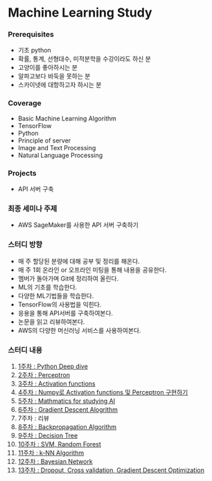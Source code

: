 # Machine Learning Study

### Prerequisites
- 기초 python
- 확률, 통계, 선형대수, 미적분학을 수강이라도 하신 분
- 고양이를 좋아하시는 분
- 알파고보다 바둑을 못하는 분
- 스카이넷에 대항하고자 하시는 분

### Coverage
- Basic Machine Learning Algorithm
- TensorFlow
- Python
- Principle of server
- Image and Text Processing
- Natural Language Processing

### Projects
- API 서버 구축

### 최종 세미나 주제
- AWS SageMaker를 사용한 API 서버 구축하기

### 스터디 방향
- 매 주 할당된 분량에 대해 공부 및 정리를 해온다.
- 매 주 1회 온라인 or 오프라인 미팅을 통해 내용을 공유한다.
- 멤버가 돌아가며 Git에 정리하여 올린다.
- ML의 기초를 학습한다.
- 다양한 ML기법들을 학습한다.
- TensorFlow의 사용법을 익힌다.
- 응용을 통해 API서버를 구축하여본다.
- 논문을 읽고 리뷰하여본다.
- AWS의 다양한 머신러닝 서비스를 사용하여본다.

### 스터디 내용
1. [1주차 : Python Deep dive](1주차)
2. [2주차 : Perceptron](2주차)
3. [3주차 : Activation functions](3주차)
4. [4주차 : Numpy로 Activation functions 및 Perceptron 구현하기](4주차)
5. [5주차 : Mathmatics for studying AI](5주차)
6. [6주차 : Gradient Descent Alogrithm](6주차)
7. 7주차 : 리뷰
8. [8주차 : Backpropagation Algorithm](8주차)
9. [9주차 : Decision Tree](9주차)
10. [10주차 : SVM, Random Forest](10주차)
11. [11주차 : k-NN Algorithm](11주차)
12. [12주차 : Bayesian Network](12주차)
13. [13주차 : Dropout, Cross validation, Gradient Descent Optimization]()
